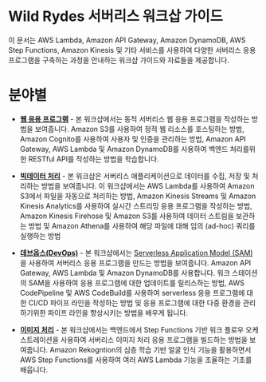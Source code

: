 # Wild Rydes 서버리스 워크삽 가이드

이 문서는 AWS Lambda, Amazon API Gateway, Amazon DynamoDB, AWS Step Functions, Amazon Kinesis 및 기타 서비스를 사용하여 다양한 서버리스 응용 프로그램을 구축하는 과정을 안내하는 워크샵 가이드와 자료들을 제공합니다.

# 분야별

- [**웹 응용 프로그램**](WebApplication) - 본 워크샵에서는 동적 서버리스 웹 응용 프로그램을 작성하는 방법을 보여줍니다. Amazon S3를 사용하여 정적 웹 리소스를 호스팅하는 방법, Amazon Cognito를 사용하여 사용자 및 인증을 관리하는 방법, Amazon API Gateway, AWS Lambda 및 Amazon DynamoDB를 사용하여 백엔드 처리를위한 RESTful API를 작성하는 방법을 학습합니다.

- [**빅데이터 처리**](DataProcessing) - 본 워크샵은 서버리스 애플리케이션으로 데이터를 수집, 저장 및 처리하는 방법을 보여줍니다. 이 워크샵에서는 AWS Lambda를 사용하여 Amazon S3에서 파일을 자동으로 처리하는 방법, Amazon Kinesis Streams 및 Amazon Kinesis Analytics를 사용하여 실시간 스트리밍 응용 프로그램을 작성하는 방법, Amazon Kinesis Firehose 및 Amazon S3를 사용하여 데이터 스트림을 보관하는 방법 및 Amazon Athena를 사용하여 해당 파일에 대해 임의 (ad-hoc) 쿼리를 실행하는 방법

- [**데브옵스(DevOps)**](DevOps) - 본 워크샵에서는 [Serverless Application Model (SAM)](https://github.com/awslabs/serverless-application-model)을 사용하여 서버리스 응용 프로그램을 만드는 방법을 보여줍니다. Amazon API Gateway, AWS Lambda 및 Amazon DynamoDB를 사용합니다. 워크 스테이션의 SAM을 사용하여 응용 프로그램에 대한 업데이트를 릴리스하는 방법, AWS CodePipeline 및 AWS CodeBuild를 사용하여 serverless 응용 프로그램에 대한 CI/CD 파이프 라인을 작성하는 방법 및 응용 프로그램에 대한 다중 환경을 관리하기위한 파이프 라인을 향상시키는 방법을 배우게 됩니다.

- [**이미지 처리**](ImageProcessing) - 본 워크샵에서는 백엔드에서 Step Functions 기반 워크 플로우 오케스트레이션을 사용하여 서버리스 이미지 처리 응용 프로그램을 빌드하는 방법을 보여줍니다. Amazon Rekogntion의 심층 학습 기반 얼굴 인식 기능을 활용하면서 AWS Step Functions를 사용하여 여러 AWS Lambda 기능을 조율하는 기초를 배웁니다.

